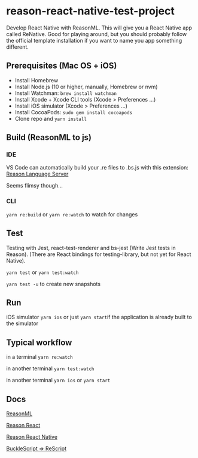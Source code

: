 # reason-react-native-test-project

Develop React Native with ReasonML. This will give you a React Native app called ReNative. Good for playing around, but you should probably follow the official template installation if you want to name you app something different. 

## Prerequisites (Mac OS + iOS)
* Install Homebrew
* Install Node.js (10 or higher, manually, Homebrew or nvm)
* Install Watchman: `brew install watchman`
* Install Xcode + Xcode CLI tools (Xcode > Preferences ...)
* Install iOS simulator (Xcode > Preferences ...)
* Install CocoaPods: `sudo gem install cocoapods`
* Clone repo and `yarn install`

## Build (ReasonML to js)

### IDE
VS Code can automatically build your .re files to .bs.js with this extension: [Reason Language Server](https://marketplace.visualstudio.com/items?itemName=jaredly.reason-vscode)

Seems flimsy though...

### CLI
`yarn re:build` or `yarn re:watch` to watch for changes

## Test
Testing with Jest, react-test-renderer and bs-jest (Write Jest tests in Reason). (There are React bindings for testing-library, but not yet for React Native).

`yarn test` or `yarn test:watch`

`yarn test -u` to create new snapshots

## Run

iOS simulator `yarn ios` or just `yarn start`if the application is already built to the simulator

## Typical workflow

in a terminal `yarn re:watch`

in another terminal `yarn test:watch`

in another terminal `yarn ios` or `yarn start`

## Docs
[ReasonML](https://reasonml.github.io/en/)

[Reason React](https://reasonml.github.io/reason-react/)

[Reason React Native](https://reason-react-native.github.io/en/docs/)

[BuckleScript => ReScript](https://rescript-lang.org/)
